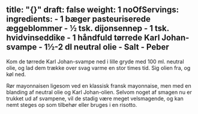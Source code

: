 title: "{}"
draft: false
weight: 1
noOfServings: 
ingredients:
	- 1 bæger pasteuriserede æggeblommer
	- ½ tsk. dijonsennep
	- 1 tsk. hvidvinseddike
	- 1 håndfuld tørrede Karl Johan-svampe
	- 1½-2 dl neutral olie
	- Salt
	- Peber
---

Kom de tørrede Karl Johan-svampe ned i lille gryde med 100 ml. neutral
olie, og lad dem trække over svag varme en stor times tid. Sig olien
fra, og køl ned.

Rør mayonnaisen ligesom ved en klassisk fransk mayonnaise, men med en
blanding af neutral olie og Karl Johan-olien. Selvom noget af smagen nu
er trukket ud af svampene, vil de stadig være meget velsmagende, og kan
nemt steges op som tilbehør eller bruges i en risotto.

